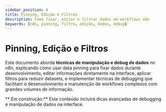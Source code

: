 ```yaml
---
sidebar_position: 4
title: Pinning, Edição e Filtros
description: Como fixar, editar e filtrar dados em workflows n8n
keywords: [n8n, pinning, filtro, edição, dados, debug]
---
```


# Pinning, Edição e Filtros

Este documento aborda **técnicas de manipulação e debug de dados** no n8n, explicando como usar data pinning para fixar dados durante desenvolvimento, editar informações diretamente na interface, aplicar filtros para reduzir datasets, e implementar técnicas de debugging que facilitam o desenvolvimento e manutenção de workflows complexos com grandes volumes de informação.

** Em construção:** Este conteúdo incluirá dicas avançadas de debugging e manipulação de dados na interface.
